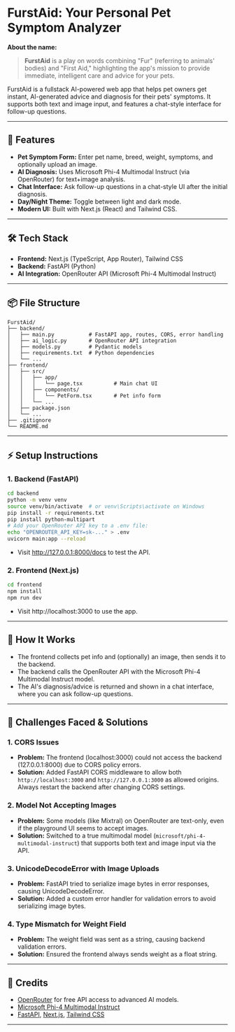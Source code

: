 # FurstAid: Your Personal Pet Symptom Analyzer

**About the name:**
> **FurstAid** is a play on words combining "Fur" (referring to animals' bodies) and "First Aid," highlighting the app's mission to provide immediate, intelligent care and advice for your pets.

FurstAid is a fullstack AI-powered web app that helps pet owners get instant, AI-generated advice and diagnosis for their pets' symptoms. It supports both text and image input, and features a chat-style interface for follow-up questions.

---

## 🚀 Features
- **Pet Symptom Form:** Enter pet name, breed, weight, symptoms, and optionally upload an image.
- **AI Diagnosis:** Uses Microsoft Phi-4 Multimodal Instruct (via OpenRouter) for text+image analysis.
- **Chat Interface:** Ask follow-up questions in a chat-style UI after the initial diagnosis.
- **Day/Night Theme:** Toggle between light and dark mode.
- **Modern UI:** Built with Next.js (React) and Tailwind CSS.

---

## 🛠️ Tech Stack
- **Frontend:** Next.js (TypeScript, App Router), Tailwind CSS
- **Backend:** FastAPI (Python)
- **AI Integration:** OpenRouter API (Microsoft Phi-4 Multimodal Instruct)

---

## 📦 File Structure
```
FurstAid/
├── backend/
│   ├── main.py           # FastAPI app, routes, CORS, error handling
│   ├── ai_logic.py       # OpenRouter API integration
│   ├── models.py         # Pydantic models
│   ├── requirements.txt  # Python dependencies
│   └── ...
├── frontend/
│   ├── src/
│   │   ├── app/
│   │   │   └── page.tsx          # Main chat UI
│   │   ├── components/
│   │   │   └── PetForm.tsx       # Pet info form
│   │   └── ...
│   ├── package.json
│   └── ...
├── .gitignore
└── README.md
```

---

## ⚡ Setup Instructions

### 1. Backend (FastAPI)
```bash
cd backend
python -m venv venv
source venv/bin/activate  # or venv\Scripts\activate on Windows
pip install -r requirements.txt
pip install python-multipart
# Add your OpenRouter API key to a .env file:
echo "OPENROUTER_API_KEY=sk-..." > .env
uvicorn main:app --reload
```
- Visit http://127.0.0.1:8000/docs to test the API.

### 2. Frontend (Next.js)
```bash
cd frontend
npm install
npm run dev
```
- Visit http://localhost:3000 to use the app.

---

## 🧩 How It Works
- The frontend collects pet info and (optionally) an image, then sends it to the backend.
- The backend calls the OpenRouter API with the Microsoft Phi-4 Multimodal Instruct model.
- The AI's diagnosis/advice is returned and shown in a chat interface, where you can ask follow-up questions.

---

## 🐾 Challenges Faced & Solutions

### 1. **CORS Issues**
- **Problem:** The frontend (localhost:3000) could not access the backend (127.0.0.1:8000) due to CORS policy errors.
- **Solution:** Added FastAPI CORS middleware to allow both `http://localhost:3000` and `http://127.0.0.1:3000` as allowed origins. Always restart the backend after changing CORS settings.

### 2. **Model Not Accepting Images**
- **Problem:** Some models (like Mixtral) on OpenRouter are text-only, even if the playground UI seems to accept images.
- **Solution:** Switched to a true multimodal model (`microsoft/phi-4-multimodal-instruct`) that supports both text and image input via the API.

### 3. **UnicodeDecodeError with Image Uploads**
- **Problem:** FastAPI tried to serialize image bytes in error responses, causing UnicodeDecodeError.
- **Solution:** Added a custom error handler for validation errors to avoid serializing image bytes.

### 4. **Type Mismatch for Weight Field**
- **Problem:** The weight field was sent as a string, causing backend validation errors.
- **Solution:** Ensured the frontend always sends weight as a float string.

---

## 🙏 Credits
- [OpenRouter](https://openrouter.ai/) for free API access to advanced AI models.
- [Microsoft Phi-4 Multimodal Instruct](https://openrouter.ai/models/microsoft/phi-4-multimodal-instruct)
- [FastAPI](https://fastapi.tiangolo.com/), [Next.js](https://nextjs.org/), [Tailwind CSS](https://tailwindcss.com/)

---

